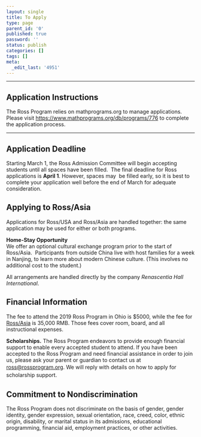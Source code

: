 ```yaml
---
layout: single
title: To Apply
type: page
parent_id: '0'
published: true
password: ''
status: publish
categories: []
tags: []
meta:
  _edit_last: '4951'
---
```

<hr />
<h2>Application Instructions</h2>
<p>The Ross Program relies on mathprograms.org to manage applications.  Please visit <a href="https://www.mathprograms.org/db/programs/776">https://www.mathprograms.org/db/programs/776</a> to complete the application process.</p>
<hr />
<h2>Application Deadline</h2>
<p>Starting March 1, the Ross Admission Committee will begin accepting students until all spaces have been filled.  The final deadline for Ross applications is <strong>April 1</strong>. However, spaces may  be filled early, so it is best to complete your application well before the end of March for adequate consideration.</p>
<h2>Applying to Ross/Asia</h2>
<p>Applications for Ross/USA and Ross/Asia are handled together: the same application may be used for either or both programs.</p>
<p><strong>Home-Stay Opportunity</strong><br />
We offer an optional cultural exchange program prior to the start of Ross/Asia.  Participants from outside China live with host families for a week in Nanjing, to learn more about modern Chinese culture. (This involves no additional cost to the student.)</p>
<p>All arrangements are handled directly by the company <em>Renascentia Hall International</em>.</p>
<h2>Financial Information</h2>
<p>The fee to attend the 2019 Ross Program in Ohio is $5000, while the fee for <a href="http://www.rossmathasia.org/luosi2/index.php?lang=en" target="_blank" rel="noopener">Ross/Asia</a> is 35,000 RMB. Those fees cover room, board, and all instructional expenses.</p>
<p><b>Scholarships.</b> The Ross Program endeavors to provide enough financial support to enable every accepted student to attend. If you have been accepted to the Ross Program and need financial assistance in order to join us, please ask your parent or guardian to contact us at <span style="line-height: 1.5em;"><a href="mailto:ross@rossprogram.org">ross@rossprogram.org</a></span><span style="line-height: 1.5em;">. We will reply with details on how to apply for scholarship support.</span></p>
<h2>Commitment to Nondiscrimination</h2>
<p>The Ross Program does not discriminate on the basis of gender, gender identity, gender expression, sexual orientation, race, creed, color, ethnic origin, disability, or marital status in its admissions, educational programming, financial aid, employment practices, or other activities.</p>
